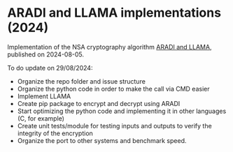 
# ARADI and LLAMA implementations (2024)

Implementation of the NSA cryptography algorithm [ARADI and LLAMA](https://eprint.iacr.org/2024/1240), published on 2024-08-05.

To do update on 29/08/2024:
- Organize the repo folder and issue structure
- Organize the python code in order to make the call via CMD easier
- Implement LLAMA
- Create pip package to encrypt and decrypt using ARADI
- Start optimizing the python code and implementing it in other languages (C, for example)
- Create unit tests/module for testing inputs and outputs to verify the integrity of the encryption
- Organize the port to other systems and benchmark speed.


